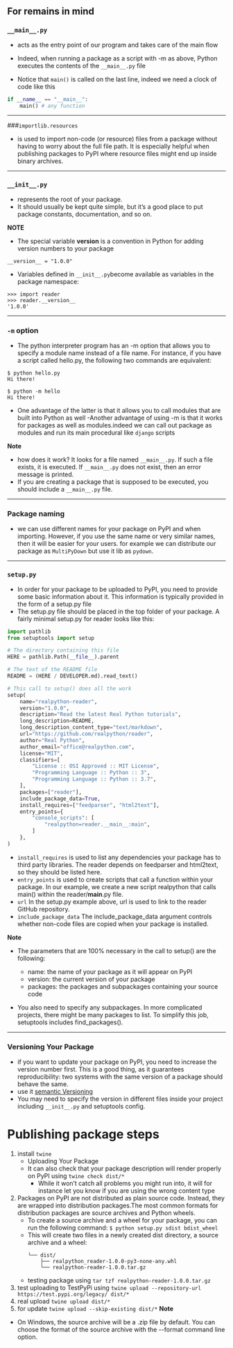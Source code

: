 ## For remains in mind

### `__main__.py`
- acts as the entry point of our program and takes care of the main flow
- Indeed, when running a package as a script with -m as above, Python executes the contents of the `__main__.py` file


- Notice that `main()` is called on the last line, indeed we need a clock of code like this <br/>
```python
if __name__ == "__main__":
    main() # any function
```
---
###`importlib.resources` 
- is used to import non-code (or resource) files from a package without having to worry about the full file path. It is especially helpful when publishing packages to PyPI where resource files might end up inside binary archives.
---
### `__init__.py`
- represents the root of your package.
- It should usually be kept quite simple, but it’s a good place to put package constants, documentation, and so on.

**NOTE**
- The special variable __version__ is a convention in Python for adding version numbers to your package
``` 
__version__ = "1.0.0"
```
- Variables defined in `__init__.py`become available as variables in the package namespace:
```
>>> import reader
>>> reader.__version__
'1.0.0'
```
---

###  `-m` option 

- The python interpreter program has an -m option that allows you to specify a module name instead of a file name. For instance, if you have a script called hello.py, the following two commands are equivalent:
```
$ python hello.py
Hi there!

$ python -m hello
Hi there!
```
- One advantage of the latter is that it allows you to call modules that are built into Python as well
-Another advantage of using -m is that it works for packages as well as modules.indeed we can call out package as modules and run its main procedural like `django` scripts

**Note**

- how does it work? It looks for a file named `__main__.py`. If such a file exists, it is executed. If `__main__.py` does not exist, then an error message is printed.
- If you are creating a package that is supposed to be executed, you should include a `__main__.py` file. 
---
### Package naming
- we can use different names for your package on PyPI and when importing. However, if you use the same name or very similar names, then it will be easier for your users.
for example we can distribute our package as `MultiPyDown` but use it lib as `pydown`.
---
### `setup.py`
- In order for your package to be uploaded to PyPI, you need to provide some basic information about it. This information is typically provided in the form of a setup.py file
- The setup.py file should be placed in the top folder of your package. A fairly minimal setup.py for reader looks like this:
```python
import pathlib
from setuptools import setup

# The directory containing this file
HERE = pathlib.Path(__file__).parent

# The text of the README file
README = (HERE / DEVELOPER.md).read_text()

# This call to setup() does all the work
setup(
    name="realpython-reader",
    version="1.0.0",
    description="Read the latest Real Python tutorials",
    long_description=README,
    long_description_content_type="text/markdown",
    url="https://github.com/realpython/reader",
    author="Real Python",
    author_email="office@realpython.com",
    license="MIT",
    classifiers=[
        "License :: OSI Approved :: MIT License",
        "Programming Language :: Python :: 3",
        "Programming Language :: Python :: 3.7",
    ],
    packages=["reader"],
    include_package_data=True,
    install_requires=["feedparser", "html2text"],
    entry_points={
        "console_scripts": [
            "realpython=reader.__main__:main",
        ]
    },
)
```
- `install_requires`  is used to list any dependencies your package has to third party libraries. The reader depends on feedparser and html2text, so they should be listed here.
- `entry_points` is used to create scripts that call a function within your package. In our example, we create a new script realpython that calls main() within the reader/__main__.py file.
- `url` In the setup.py example above, url is used to link to the reader GitHub repository.
- `include_package_data` The include_package_data argument controls whether non-code files are copied when your package is installed.

**Note**

- The parameters that are 100% necessary in the call to setup() are the following:
    
    - name: the name of your package as it will appear on PyPI
    - version: the current version of your package
    - packages: the packages and subpackages containing your source code
- You also need to specify any subpackages. In more complicated projects, there might be many packages to list. To simplify this job, setuptools includes find_packages().
---
### Versioning Your Package
 - if you want to update your package on PyPI, you need to increase the version number first. This is a good thing, as it guarantees reproducibility: two systems with the same version of a package should behave the same.
 - use it [semantic Versioning](https://semver.org/lang/fa/)
 - You may need to specify the version in different files inside your project including `__init__.py` and setuptools config.
 

# Publishing package steps
1. install `twine`
    - Uploading Your Package
    - It can also check that your package description will render properly on PyPI using `twine check dist/*`
        - While it won’t catch all problems you might run into, it will for instance let you know if you are using the wrong content type
2. Packages on PyPI are not distributed as plain source code. Instead, they are wrapped into distribution packages.The most common formats for distribution packages are source archives and Python wheels.
    - To create a source archive and a wheel for your package, you can run the following command:
        `$ python setup.py sdist bdist_wheel`
    - This will create two files in a newly created dist directory, a source archive and a wheel:
        ```
        └── dist/
            ├── realpython_reader-1.0.0-py3-none-any.whl
            └── realpython-reader-1.0.0.tar.gz
        ```
    - testing package using `tar tzf realpython-reader-1.0.0.tar.gz`
3. test uploading to TestPyPi using `twine upload --repository-url https://test.pypi.org/legacy/ dist/*`
4. real upload `twine upload dist/*`
5. for update `twine upload --skip-existing dist/*`
**Note**

- On Windows, the source archive will be a .zip file by default. You can choose the format of the source archive with the --format command line option.